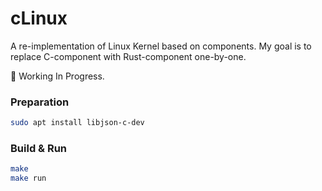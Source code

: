 # cLinux
A re-implementation of Linux Kernel based on components.
My goal is to replace C-component with Rust-component one-by-one.

🚧 Working In Progress.

### Preparation
```sh
sudo apt install libjson-c-dev
```

### Build & Run
```sh
make
make run
```
